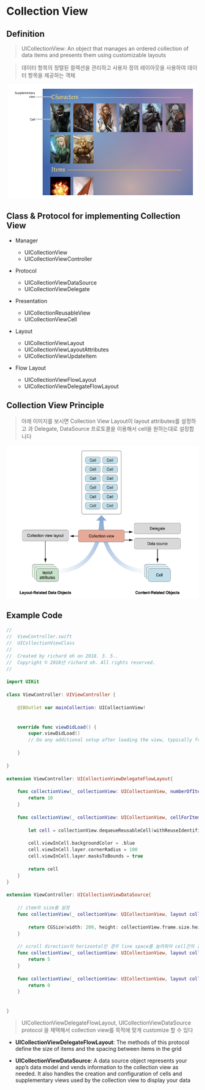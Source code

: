 # Collection View

## Definition

> UICollectionView: An object that manages an ordered collection of data items and presents them using customizable layouts

> 데이터 항목의 정렬된 컬렉션을 관리하고 사용자 정의 레이아웃을 사용하여 데이터 항목을 제공하는 객체 

<p align="center"><img width="500" height="300" src="/Img/collection1.png"></p>

## Class & Protocol for implementing Collection View

- Manager 
  - UICollectionView
  - UICollectionViewController

- Protocol
  - UICollectionViewDataSource 
  - UICollectionViewDelegate 

- Presentation 
  - UICollectionReusableView
  - UICollectionViewCell

- Layout 
  - UICollectionViewLayout
  - UICollectionViewLayoutAttributes 
  - UICollectionViewUpdateItem 

- Flow Layout 
  - UICollectionViewFlowLayout
  - UICollectionViewDelegateFlowLayout

  
## Collection View Principle

> 아래 이미지를 보시면 Collection View Layout이 layout attributes를 설정하고 과 Delegate, DataSource 프로토콜을 이용해서 cell을 원하는대로 설정합니다

<p align="center"><img width="600" height="400" src="/Img/collection2.png"></p>

## Example Code

~~~swift
//
//  ViewController.swift
//  UICollectionViewClass
//
//  Created by richard oh on 2018. 3. 5..
//  Copyright © 2018년 richard oh. All rights reserved.
//

import UIKit

class ViewController: UIViewController {

    @IBOutlet var mainCollection: UICollectionView!
    
    
    override func viewDidLoad() {
        super.viewDidLoad()
        // Do any additional setup after loading the view, typically from a nib.
        
    }

}

extension ViewController: UICollectionViewDelegateFlowLayout{
    
    func collectionView(_ collectionView: UICollectionView, numberOfItemsInSection section: Int) -> Int {
        return 10
    }
    
    func collectionView(_ collectionView: UICollectionView, cellForItemAt indexPath: IndexPath) -> UICollectionViewCell {
        
        let cell = collectionView.dequeueReusableCell(withReuseIdentifier: "cell", for: indexPath) as! CollectionViewCell
        
        cell.viewInCell.backgroundColor = .blue
        cell.viewInCell.layer.cornerRadius = 100
        cell.viewInCell.layer.masksToBounds = true
        
        return cell
    }
}

extension ViewController: UICollectionViewDataSource{
    
    // item의 size를 설정
    func collectionView(_ collectionView: UICollectionView, layout collectionViewLayout: UICollectionViewLayout, sizeForItemAt indexPath: IndexPath) -> CGSize {
        
        return CGSize(width: 200, height: collectionView.frame.size.height)
    }
    
    // scroll direction이 horizontal인 경우 line space를 늘려줘야 cell간의 간격이 벌어진다
    func collectionView(_ collectionView: UICollectionView, layout collectionViewLayout: UICollectionViewLayout, minimumLineSpacingForSectionAt section: Int) -> CGFloat {
        return 5
    }
    
    func collectionView(_ collectionView: UICollectionView, layout collectionViewLayout: UICollectionViewLayout, minimumInteritemSpacingForSectionAt section: Int) -> CGFloat {
        return 0
    }
    
    
}
~~~

> UICollectionViewDelegateFlowLayout, UICollectionViewDataSource protocol 을 채택해서
> collection view를 목적에 맞게 customize 할 수 있다

- **UICollectionViewDelegateFlowLayout**: The methods of this protocol define the size of items and the spacing between items in the grid

- **UICollectionViewDataSource**: A data source object represents your app’s data model and vends information to the collection view as needed. It also handles the creation and configuration of cells and supplementary views used by the collection view to display your data







